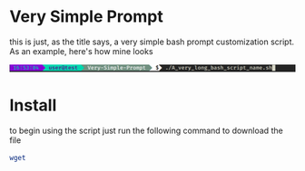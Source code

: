 # Very Simple Prompt

this is just, as the title says, a very simple bash prompt customization script.
As an example, here's how mine looks

![an image of a bash prompt customized with this script](./src/ex.png)

# Install

to begin using the script just run the following command to download the file
```bash
wget 
```
